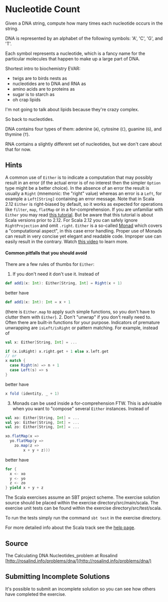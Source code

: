 # Nucleotide Count

Given a DNA string, compute how many times each nucleotide occurs in the string.

DNA is represented by an alphabet of the following symbols: 'A', 'C',
'G', and 'T'.

Each symbol represents a nucleotide, which is a fancy name for the
particular molecules that happen to make up a large part of DNA.

Shortest intro to biochemistry EVAR:

- twigs are to birds nests as
- nucleotides are to DNA and RNA as
- amino acids are to proteins as
- sugar is to starch as
- oh crap lipids

I'm not going to talk about lipids because they're crazy complex.

So back to nucleotides.

DNA contains four types of them: adenine (`A`), cytosine (`C`), guanine
(`G`), and thymine (`T`).

RNA contains a slightly different set of nucleotides, but we don't care
about that for now.

## Hints
A common use of `Either` is to indicate a computation that may possibly result in an error
(if the actual error is of no interest then the simpler `Option` type might be a better choice).
In the absence of an error the result is usually a `Right` (mnemonic: the "right" value)
whereas an error is a `Left`, for example a `Left[String]` containing an error message.
Note that in Scala 2.12 `Either` is right-biased by default, so it works as expected for operations like `filter`, `map`, `flatMap` or in a for-comprehension.
If you are unfamiliar with `Either` you may read [this tutorial](http://danielwestheide.com/blog/2013/01/02/the-neophytes-guide-to-scala-part-7-the-either-type.html). But be aware that this tutorial is about Scala versions prior to 2.12. For Scala 2.12 you can safely ignore `RightProjection` and omit `.right`.
`Either` is a so-called [Monad](https://en.wikipedia.org/wiki/Monad_(functional_programming)) which covers a "computational aspect",
in this case error handling.
Proper use of Monads can result in very concise yet elegant
and readable code. Improper use can easily result in the contrary.
Watch [this video](https://www.youtube.com/watch?v=Mw_Jnn_Y5iA) to learn more.
#### Common pitfalls that you should avoid
There are a few rules of thumbs for `Either`:
1. If you don't need it don't use it. Instead of
```scala
def add1(x: Int): Either[String, Int] = Right(x + 1)
```
better have
```scala
def add1(x: Int): Int = x + 1
```
(there is `Either.map` to apply such simple functions,
so you don't have to clutter them with `Either`).
2. Don't "unwrap" if you don't really need to.
Often there are built-in functions for your purpose. Indicators of premature
unwrapping are `isLeft/isRight` or pattern matching. For example, instead of
```scala
val x: Either[String, Int] = ...

if (x.isRight) x.right.get + 1 else x.left.get
// or
x match {
  case Right(n) => n + 1
  case Left(s) => s
}
```
better have
```scala
x fold (identity, _ + 1)
```
3. Monads can be used inside a for-comprehension FTW.
This is advisable when you want to "compose" several `Either` instances. Instead of
```scala
val xo: Either[String, Int] = ...
val yo: Either[String, Int] = ...
val zo: Either[String, Int] = ...

xo.flatMap(x =>
  yo.flatMap(y =>
    zo.map(z =>
	    x + y + z)))
```
better have
```scala
for {
  x <- xo
  y <- yo
  z <- zo
} yield x + y + z
```


The Scala exercises assume an SBT project scheme. The exercise solution source
should be placed within the exercise directory/src/main/scala. The exercise
unit tests can be found within the exercise directory/src/test/scala.

To run the tests simply run the command `sbt test` in the exercise directory.

For more detailed info about the Scala track see the [help
page](http://exercism.io/languages/scala).


## Source

The Calculating DNA Nucleotides_problem at Rosalind [http://rosalind.info/problems/dna/](http://rosalind.info/problems/dna/)

## Submitting Incomplete Solutions
It's possible to submit an incomplete solution so you can see how others have completed the exercise.
